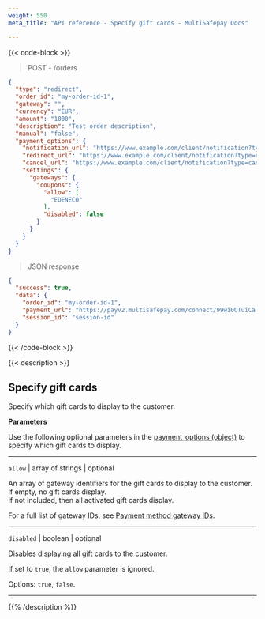 ```yaml
---
weight: 550
meta_title: "API reference - Specify gift cards - MultiSafepay Docs"

---
```


{{< code-block >}}
> POST - /orders
```json
{
  "type": "redirect",
  "order_id": "my-order-id-1",
  "gateway": "",
  "currency": "EUR",
  "amount": "1000",
  "description": "Test order description",
  "manual": "false",
  "payment_options": {
    "notification_url": "https://www.example.com/client/notification?type=notification",
    "redirect_url": "https://www.example.com/client/notification?type=redirect",
    "cancel_url": "https://www.example.com/client/notification?type=cancel",
    "settings": {
      "gateways": {
        "coupons": {
          "allow": [
            "EDENECO"
          ],
          "disabled": false
        }
      }
    }
  }
}
```

> JSON response

```json
{
  "success": true,
  "data": {
    "order_id": "my-order-id-1",
    "payment_url": "https://payv2.multisafepay.com/connect/99wi0OTuiCaTY2nwEiEOybWpVx8MNwrJ75c/?lang=nl_NL",
    "session_id": "session-id"
  }
}
```
{{< /code-block >}}

{{< description >}}
## Specify gift cards

Specify which gift cards to display to the customer.

**Parameters**

Use the following optional parameters in the [payment_options (object)](#payment-options-object) to specify which gift cards to display.

------------------
`allow` | array of strings | optional

An array of gateway identifiers for the gift cards to display to the customer.  
If empty, no gift cards display.  
If not included, then all activated gift cards display.
    
For a full list of gateway IDs, see [Payment method gateway IDs](https://docs-api.multisafepay.com/reference/gateway-ids).

------------------
`disabled` | boolean | optional

Disables displaying all gift cards to the customer.  

If set to `true`, the `allow` parameter is ignored.

Options: `true`, `false`.    

------------------



{{% /description %}}
